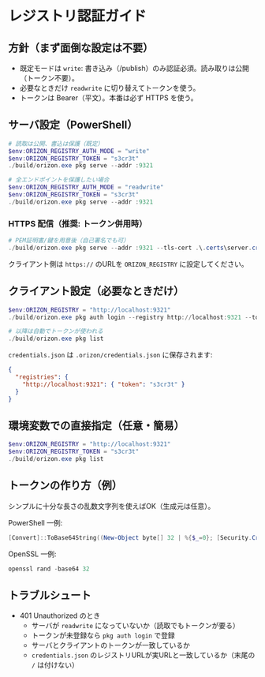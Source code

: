 # レジストリ認証ガイド

## 方針（まず面倒な設定は不要）

- 既定モードは `write`: 書き込み（/publish）のみ認証必須。読み取りは公開（トークン不要）。
- 必要なときだけ `readwrite` に切り替えてトークンを使う。
- トークンは Bearer（平文）。本番は必ず HTTPS を使う。

## サーバ設定（PowerShell）

```powershell
# 読取は公開、書込は保護（既定）
$env:ORIZON_REGISTRY_AUTH_MODE = "write"
$env:ORIZON_REGISTRY_TOKEN = "s3cr3t"
./build/orizon.exe pkg serve --addr :9321

# 全エンドポイントを保護したい場合
$env:ORIZON_REGISTRY_AUTH_MODE = "readwrite"
$env:ORIZON_REGISTRY_TOKEN = "s3cr3t"
./build/orizon.exe pkg serve --addr :9321
```

### HTTPS 配信（推奨: トークン併用時）

```powershell
# PEM証明書/鍵を用意後（自己署名でも可）
./build/orizon.exe pkg serve --addr :9321 --tls-cert .\.certs\server.crt --tls-key .\.certs\server.key --token s3cr3t
```
クライアント側は `https://` のURLを `ORIZON_REGISTRY` に設定してください。

## クライアント設定（必要なときだけ）

```powershell
$env:ORIZON_REGISTRY = "http://localhost:9321"
./build/orizon.exe pkg auth login --registry http://localhost:9321 --token s3cr3t

# 以降は自動でトークンが使われる
./build/orizon.exe pkg list
```

`credentials.json` は `.orizon/credentials.json` に保存されます:

```json
{
  "registries": {
    "http://localhost:9321": { "token": "s3cr3t" }
  }
}
```

## 環境変数での直接指定（任意・簡易）

```powershell
$env:ORIZON_REGISTRY = "http://localhost:9321"
$env:ORIZON_REGISTRY_TOKEN = "s3cr3t"
./build/orizon.exe pkg list
```

## トークンの作り方（例）

シンプルに十分な長さの乱数文字列を使えばOK（生成元は任意）。

PowerShell 一例:

```powershell
[Convert]::ToBase64String((New-Object byte[] 32 | %{$_=0}; [Security.Cryptography.RandomNumberGenerator]::Create().GetBytes($_); $_))
```

OpenSSL 一例:

```powershell
openssl rand -base64 32
```

## トラブルシュート

- 401 Unauthorized のとき
  - サーバが `readwrite` になっていないか（読取でもトークンが要る）
  - トークンが未登録なら `pkg auth login` で登録
  - サーバとクライアントのトークンが一致しているか
  - `credentials.json` のレジストリURLが実URLと一致しているか（末尾の `/` は付けない）

